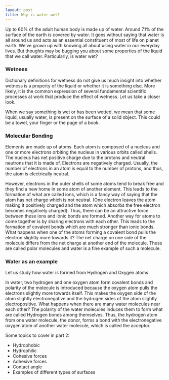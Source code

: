 ```yaml
---
layout: post
title: Why is water wet?
---
```


Up to 60% of the adult human body is made up of water. Around 71% of the surface of the earth is covered by water. It goes without saying that water is all around us and acts as an essential constituent of most of life on planet earth. We’ve grown up with knowing all about using water in our everyday lives. But thoughts may be bugging you about some properties of the liquid that we call water. Particularly, is water wet?

### Wetness
Dictionary definitions for wetness do not give us much insight into whether wetness is a property of the liquid or whether it is something else. More likely, it is the common expression of several fundamental scientific processes at work that produce the effect of wetness. Let us take a closer look.

When we say something is wet or has been wetted, we mean that some liquid, usually water, is present on the surface of a solid object. This could be a towel, your finger or the page of a book. 

### Molecular Bonding
Elements are made up of atoms. Each atom is composed of a nucleus and one or more electrons orbiting the nucleus in various orbits called shells. The nucleus has net positive charge due to the protons and neutral neutrons that it is made of. Electrons are negatively charged. Usually, the number of electrons in an atom is equal to the number of protons, and thus, the atom is electrically neutral.

However, electrons in the outer shells of some atoms tend to break free and they find a new home in some atom of another element. This leads to the formation of what are called ions, which is a fancy way of saying that the atom has net charge which is not neutral. (One electron leaves the atom making it positively charged and the atom which absorbs the free electron becomes negatively charged). Thus, there can be an attractive force between these ions and ionic bonds are formed. Another way for atoms to come together is by sharing electrons with each other. This leads to the formation of covalent bonds which are much stronger than ionic bonds.
What happens when one of the atoms forming a covalent bond pulls the electron slightly more towards it? The net charge on one side of the molecule differs from the net charge at another end of the molecule. These are called polar molecules and water is a fine example of such a molecule.

### Water as an example
Let us study how water is formed from Hydrogen and Oxygen atoms.

In water, two hydrogen and one oxygen atom form covalent bonds and polarity of the molecule is introduced because the oxygen atom pulls the electrons slightly more towards itself. This makes the oxygen side of the atom slightly electronegative and the hydrogen sides of the atom slightly electropositive.
What happens when there are many water molecules near each other? The polarity of the water molecules induces them to form what are called Hydrogen bonds among themselves. Thus, the hydrogen atom from one water molecule, the donor, forms a bond with the electronegative oxygen atom of another water molecule, which is called the acceptor.


Some topics to cover in part 2:
* Hydrophobic
* Hydrophilic
* Cohesive forces
* Adhesive forces
* Contact angle
* Examples of different types of surfaces

